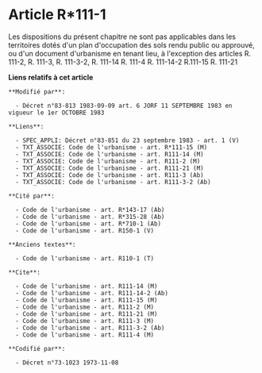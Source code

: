 # Article R*111-1

Les dispositions du présent chapitre ne sont pas applicables dans les territoires dotés d'un plan d'occupation des sols rendu
public ou approuvé, ou d'un document d'urbanisme en tenant lieu, à l'exception des articles R. 111-2, R. 111-3, R. 111-3-2,
R. 111-14 R. 111-4 R. 111-14-2 R.111-15 R. 111-21

**Liens relatifs à cet article**

	**Modifié par**:

	  - Décret n°83-813 1983-09-09 art. 6 JORF 11 SEPTEMBRE 1983 en vigueur le 1er OCTOBRE 1983

	**Liens**:

	  - SPEC_APPLI: Décret n°83-851 du 23 septembre 1983 - art. 1 (V)
	  - TXT_ASSOCIE: Code de l'urbanisme - art. R*111-15 (M)
	  - TXT_ASSOCIE: Code de l'urbanisme - art. R111-14 (M)
	  - TXT_ASSOCIE: Code de l'urbanisme - art. R111-2 (M)
	  - TXT_ASSOCIE: Code de l'urbanisme - art. R111-21 (M)
	  - TXT_ASSOCIE: Code de l'urbanisme - art. R111-3 (Ab)
	  - TXT_ASSOCIE: Code de l'urbanisme - art. R111-3-2 (Ab)

	**Cité par**:

	  - Code de l'urbanisme - art. R*143-17 (Ab)
	  - Code de l'urbanisme - art. R*315-28 (Ab)
	  - Code de l'urbanisme - art. R*710-1 (Ab)
	  - Code de l'urbanisme - art. R150-1 (V)

	**Anciens textes**:

	  - Code de l'urbanisme - art. R110-1 (T)

	**Cite**:

	  - Code de l'urbanisme - art. R111-14 (M)
	  - Code de l'urbanisme - art. R111-14-2 (Ab)
	  - Code de l'urbanisme - art. R111-15 (M)
	  - Code de l'urbanisme - art. R111-2 (M)
	  - Code de l'urbanisme - art. R111-21 (M)
	  - Code de l'urbanisme - art. R111-3 (M)
	  - Code de l'urbanisme - art. R111-3-2 (Ab)
	  - Code de l'urbanisme - art. R111-4 (M)

	**Codifié par**:

	  - Décret n°73-1023 1973-11-08
